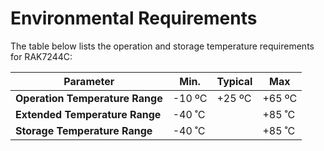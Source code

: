 # Environmental Requirements

The table below lists the operation and storage temperature requirements for RAK7244C:

| **Parameter**                   | **Min.** | **Typical** | **Max** |
| ------------------------------- | -------- | ----------- | ------- |
| **Operation Temperature Range** | -10 ºC   | +25 ºC      | +65 ºC  |
| **Extended Temperature Range**  | -40 ˚C   |             | +85 ˚C  |
| **Storage Temperature Range**   | -40 ˚C   |             | +85 ˚C  |
